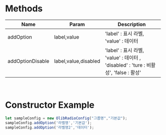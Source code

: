 # Methods
| Name | Param | Description |
|---|---|---|
|addOption|label,value| 'label' : 표시 라벨, 'value' : 데이터 |
|addOptionDisable|label,value,disabled|'label' : 표시 라벨, 'value' : 데이터 , 'disabled' : 'ture : 비활성', 'false : 활성' |
<br>

# Constructor Example
```typescript
let sampleConfig = new OlibRadioConfig("그룹명","기본값");
sampleConfig.addOption('라벨명','기본값');
sampleConfig.addOption('라벨명2','데이터');
```